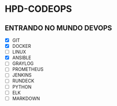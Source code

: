 # HPD-CODEOPS
## ENTRANDO NO MUNDO DEVOPS


- [x] GIT
- [x] DOCKER
- [ ] LINUX
- [x] ANSIBLE
- [ ] GRAYLOG
- [ ] PROMETHEUS
- [ ] JENKINS
- [ ] RUNDECK
- [ ] PYTHON
- [ ] ELK
- [ ] MARKDOWN
